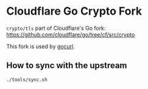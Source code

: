 # Cloudflare Go Crypto Fork

`crypto/tls` part of Cloudflare's Go fork:
https://github.com/cloudflare/go/tree/cf/src/crypto

This fork is used by [gocurl](https://github.com/ameshkov/gocurl).

## How to sync with the upstream

```shell
./tools/sync.sh
```